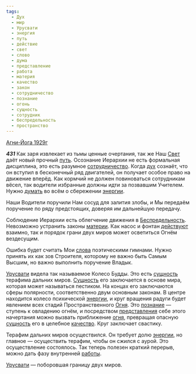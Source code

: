 ```yaml
---
tags:
  - Дух
  - мир
  - Урусвати
  - энергия
  - путь
  - действие
  - свет
  - слово
  - дума
  - представление
  - работа
  - материя
  - качество
  - закон
  - сотрудничество
  - познание
  - огонь
  - сущность
  - сотрудник
  - беспредельность
  - пространство
---
```


[Агни-Йога 1929г](/agni/1929)

___431___
Как заря извлекает из тьмы ценные очертания, так же Наш [Свет](/tag/#[свет](/tag/#свет)) даёт новый прочный [путь](/tag/#путь). Осознание Иерархии не есть формальная дисциплина, это есть разумное [сотрудничество](/tag/#сотрудничество). Когда [дух](/tag/#Дух) сознаёт, что он вступил в бесконечный ряд двигателей, он получает особое право на движение вперёд. Как кормчий не должен повиноваться сотрудникам вёсел, так водители избранные должны идти за позвавшим Учителем. Нужно [думать](/tag/#дума) во всём о сбережении [энергии](/tag/#энергия).   

Наши Водители поручили Нам сосуд для залития злобы, и Мы передаём поручение по ряду предстоящих, доверяя им дальнейшую передачу.   

Соблюдение Иерархии есть облегчение движения в [Беспредельность](/tag/#беспредельность). Невозможно устранить законы [материи](/tag/#материя). Как насос и фонтан [действуют](/tag/#действие) взаимно, так и порядок грани двух миров может осветиться Огнём вездесущим.   

Ошибка будет считать Мои [слова](/tag/#слово) поэтическими гимнами. Нужно принять их как зов Строителя, которому не важно быть Самым Высшим, но важно выполнить поручение Владык.   

[Урусвати](/tag/#Урусвати) видела так называемое Колесо Будды. Это есть [сущность](/tag/#сущность) терафима дальних миров. [Сущность](/tag/#сущность) его заключается в основе мира, которая может называться пестиком. На концах его заключаются сферы полярности, соответственно двум основным законам. В центре находится колесо психической [энергии](/tag/#энергия), и круг вращения радуги будет явлением всех стадий Пространственного [Огня](/tag/#огонь). Это [познание](/tag/#познание) — ступень к овладению огнём, и посредством [представления](/tag/#представление) себе этого начертания можно вызвать приближение [огня](/tag/#огонь), превращая опасную [сущность](/tag/#сущность) его в целебное [качество](/tag/#качество). Круг заключает свастику.   

Терафим дальних миров осуществился. Он требует долю [энергии](/tag/#энергия), но главное — осуществить терафим, чтобы он сжился с аурой. Это осуществление состоялось. Так теперь полезен краткий перерыв, можно дать фазу внутренней [работы](/tag/#работа).    

[Урусвати](/tag/#Урусвати) — поборовшая границу двух миров.